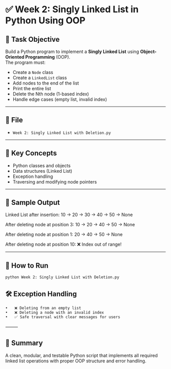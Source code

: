# ✅ Week 2: Singly Linked List in Python Using OOP

## 📌 Task Objective

Build a Python program to implement a **Singly Linked List** using **Object-Oriented Programming** (OOP).  
The program must:

- Create a `Node` class
- Create a `LinkedList` class
- Add nodes to the end of the list
- Print the entire list
- Delete the Nth node (1-based index)
- Handle edge cases (empty list, invalid index)

---

## 📁 File

- `Week 2: Singly Linked List with Deletion.py`

---

## 🧠 Key Concepts

- Python classes and objects
- Data structures (Linked List)
- Exception handling
- Traversing and modifying node pointers

---

## 🧪 Sample Output

Linked List after insertion:
10 -> 20 -> 30 -> 40 -> 50 -> None

After deleting node at position 3:
10 -> 20 -> 40 -> 50 -> None

After deleting node at position 1:
20 -> 40 -> 50 -> None

After deleting node at position 10:
❌ Index out of range!

---

## 🚀 How to Run

```bash
python Week 2: Singly Linked List with Deletion.py
```

## 🛠️ Exception Handling
	•	❌ Deleting from an empty list
	•	❌ Deleting a node with an invalid index
	•	✅ Safe traversal with clear messages for users

⸻

## 📌 Summary

A clean, modular, and testable Python script that implements all required linked list operations with proper OOP structure and error handling.